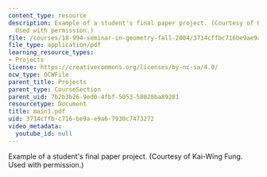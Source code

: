 ```yaml
---
content_type: resource
description: Example of a student's final paper project. (Courtesy of Kai-Wing Fung.
  Used with permission.)
file: /courses/18-994-seminar-in-geometry-fall-2004/3714cffbc716be9ae9a67930c7473272_main1.pdf
file_type: application/pdf
learning_resource_types:
- Projects
license: https://creativecommons.org/licenses/by-nc-sa/4.0/
ocw_type: OCWFile
parent_title: Projects
parent_type: CourseSection
parent_uid: 7b2b3b26-9ed0-4fbf-5053-58028ba89281
resourcetype: Document
title: main1.pdf
uid: 3714cffb-c716-be9a-e9a6-7930c7473272
video_metadata:
  youtube_id: null
---
```

Example of a student's final paper project. (Courtesy of Kai-Wing Fung. Used with permission.)